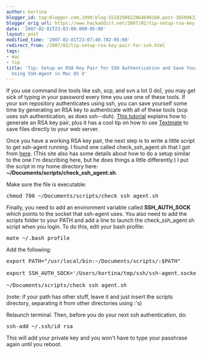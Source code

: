 ```yaml
---
author: kortina
blogger_id: tag:blogger.com,1999:blog-5518298822864690168.post-3650963273908452
blogger_orig_url: https://www.hackaddict.net/2007/02/tip-setup-rsa-key-pair-for-ssh.html
date: '2007-02-01T23:03:00.000-05:00'
layout: post
modified_time: '2007-02-01T23:07:40.782-05:00'
redirect_from: /2007/02/tip-setup-rsa-key-pair-for-ssh.html
tags:
- mac
- tip
title: 'Tip: Setup an RSA Key Pair for SSH Authentication and Save Your Passphrase
  Using SSH-Agent in Mac OS X'
---
```


If you use command line tools like ssh, scp, and svn a lot (I do), you may get sick of typing in your password every time you use one of these tools.  If your svn repository authenticates using ssh, you can save yourself some time by generating an RSA key to authenticate with all of these tools (scp uses ssh authentication, as does ssh--duh).  <a href="http://berserk.org/2005/10/08/textmate-and-a-remote-editing-workaround/">This tutorial</a> explains how to generate an RSA key pair, plus it has a cool tip on how to use <a href="http://macromates.com/">Textmate</a> to save files directly to your web server.



Once you have a working RSA key pair, the next step is to write a little script to get ssh-agent running.  I found one called check_ssh_agent.sh that I got from <a href="http://mactechnotes.blogspot.com/2005/09/ssh-agent-on-mac-os-x.html">here</a>.  (This site also has some details about how to do a setup similar to the one I'm describing here, but he does things a little differently.)  I put the script in my home directory here: <b>~/Documents/scripts/check_ssh_agent.sh</b>.



Make sure the file is executable:

<pre>chmod 700 ~/Documents/scripts/check_ssh_agent.sh</pre>



Finally, you need to add an environment variable called <b>SSH_AUTH_SOCK</b> which points to the socket that ssh-agent uses.  You also need to add the scripts folder to your PATH and add a line to launch the check_ssh_agent.sh script when you login.  To do this, edit your bash profile:

<pre>mate ~/.bash_profile</pre>

Add the following:

<pre>export PATH="/usr/local/bin:~/Documents/scripts/:$PATH"

export SSH_AUTH_SOCK='/Users/kortina/tmp/ssh/ssh-agent.socket'

~/Documents/scripts/check_ssh_agent.sh</pre>



(note: if your path has other stuff, leave it and just insert the scripts directory, separating it from other directories using :'s)



Relaunch terminal.  Then, before you do your next ssh authentication, do:

<pre>ssh-add ~/.ssh/id_rsa</pre>



This will add your private key and you won't have to type your passhrase again until you reboot.